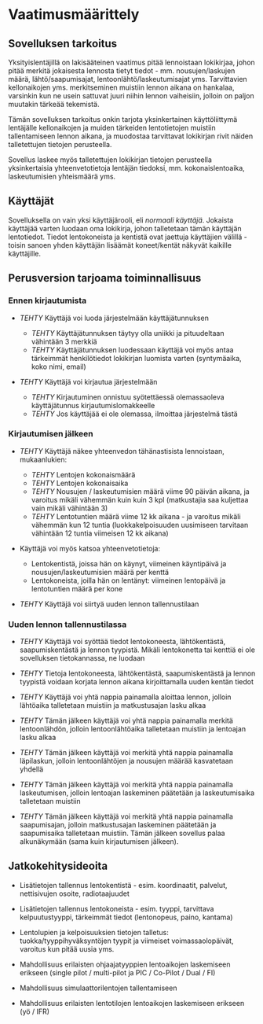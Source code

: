 # Vaatimusmäärittely

## Sovelluksen tarkoitus

Yksityislentäjillä on lakisääteinen vaatimus pitää lennoistaan lokikirjaa, johon pitää merkitä jokaisesta lennosta tietyt tiedot - mm. nousujen/laskujen määrä, lähtö/saapumisajat, lentoonlähtö/laskeutumisajat yms. Tarvittavien kellonaikojen yms. merkitseminen muistiin lennon aikana on hankalaa, varsinkin kun ne usein sattuvat juuri niihin lennon vaiheisiin, jolloin on paljon muutakin tärkeää tekemistä. 

Tämän sovelluksen tarkoitus onkin tarjota yksinkertainen käyttöliittymä lentäjälle kellonaikojen ja muiden tärkeiden lentotietojen muistiin tallentamiseen lennon aikana, ja muodostaa tarvittavat lokikirjan rivit näiden talletettujen tietojen perusteella. 

Sovellus laskee myös talletettujen lokikirjan tietojen perusteella yksinkertaisia yhteenvetotietoja lentäjän tiedoksi, mm. kokonaislentoaika, laskeutumisien yhteismäärä yms.

## Käyttäjät

Sovelluksella on vain yksi käyttäjärooli, eli _normaali käyttäjä_. Jokaista käyttäjää varten luodaan oma lokikirja, johon talletetaan tämän käyttäjän lentotiedot. Tiedot lentokoneista ja kentistä ovat jaettuja käyttäjien välillä - toisin sanoen yhden käyttäjän lisäämät koneet/kentät näkyvät kaikille käyttäjille.

## Perusversion tarjoama toiminnallisuus

### Ennen kirjautumista

- *TEHTY* Käyttäjä voi luoda järjestelmään käyttäjätunnuksen
    - *TEHTY* Käyttäjätunnuksen täytyy olla uniikki ja pituudeltaan vähintään 3 merkkiä
    - *TEHTY* Käyttäjätunnuksen luodessaan käyttäjä voi myös antaa tärkeimmät henkilötiedot lokikirjan luomista varten (syntymäaika, koko nimi, email)

- *TEHTY* Käyttäjä voi kirjautua järjestelmään
    - *TEHTY* Kirjautuminen onnistuu syötettäessä olemassaoleva käyttäjätunnus kirjautumislomakkeelle
    - *TEHTY* Jos käyttäjää ei ole olemassa, ilmoittaa järjestelmä tästä

### Kirjautumisen jälkeen

- *TEHTY* Käyttäjä näkee yhteenvedon tähänastisista lennoistaan, mukaanlukien:
    - *TEHTY* Lentojen kokonaismäärä
    - *TEHTY* Lentojen kokonaisaika
    - *TEHTY* Nousujen / laskeutumisien määrä viime 90 päivän aikana, ja varoitus mikäli vähemmän kuin kuin 3 kpl (matkustajia saa kuljettaa vain mikäli vähintään 3)
    - *TEHTY* Lentotuntien määrä viime 12 kk aikana - ja varoitus mikäli vähemmän kun 12 tuntia (luokkakelpoisuuden uusimiseen tarvitaan vähintään 12 tuntia viimeisen 12 kk aikana)

- Käyttäjä voi myös katsoa yhteenvetotietoja:
    - Lentokentistä, joissa hän on käynyt, viimeinen käyntipäivä ja nousujen/laskeutumisien määrä per kenttä
    - Lentokoneista, joilla hän on lentänyt: viimeinen lentopäivä ja lentotuntien määrä per kone

- *TEHTY* Käyttäjä voi siirtyä uuden lennon tallennustilaan

### Uuden lennon tallennustilassa

- *TEHTY* Käyttäjä voi syöttää tiedot lentokoneesta, lähtökentästä, saapumiskentästä ja lennon tyypistä. Mikäli lentokonetta tai kenttiä ei ole sovelluksen tietokannassa, ne luodaan

- *TEHTY* Tietoja lentokoneesta, lähtökentästä, saapumiskentästä ja lennon tyypistä voidaan korjata lennon aikana kirjoittamalla uuden kentän tiedot

- *TEHTY* Käyttäjä voi yhtä nappia painamalla aloittaa lennon, jolloin lähtöaika talletetaan muistiin ja matkustusajan lasku alkaa

- *TEHTY* Tämän jälkeen käyttäjä voi yhtä nappia painamalla merkitä lentoonlähdön, jolloin lentoonlähtöaika talletetaan muistiin ja lentoajan lasku alkaa

- *TEHTY* Tämän jälkeen käyttäjä voi merkitä yhtä nappia painamalla läpilaskun, jolloin lentoonlähtöjen ja nousujen määrää kasvatetaan yhdellä

- *TEHTY* Tämän jälkeen käyttäjä voi merkitä yhtä nappia painamalla laskeutumisen, jolloin lentoajan laskeminen päätetään ja laskeutumisaika talletetaan muistiin

- *TEHTY* Tämän jälkeen käyttäjä voi merkitä yhtä nappia painamalla saapumisajan, jolloin matkustusajan laskeminen päätetään ja saapumisaika talletetaan muistiin. Tämän jälkeen sovellus palaa alkunäkymään (sama kuin kirjautumisen jälkeen).

## Jatkokehitysideoita

- Lisätietojen tallennus lentokentistä - esim. koordinaatit, palvelut, nettisivujen osoite, radiotaajuudet

- Lisätietojen tallennus lentokoneista - esim. tyyppi, tarvittava kelpuutustyyppi, tärkeimmät tiedot (lentonopeus, paino, kantama)

- Lentolupien ja kelpoisuuksien tietojen talletus: tuokka/tyyppihyväksyntöjen tyypit ja viimeiset voimassaolopäivät, varoitus kun pitää uusia yms.

- Mahdollisuus erilaisten ohjaajatyyppien lentoaikojen laskemiseen erikseen (single pilot / multi-pilot ja PIC / Co-Pilot / Dual / FI)

- Mahdollisuus simulaattorilentojen tallentamiseen

- Mahdollisuus erilaisten lentotilojen lentoaikojen laskemiseen erikseen (yö / IFR)

